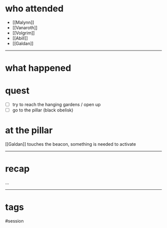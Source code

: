 # who attended

- [[Malynn]]
- [[Vanaroth]]
- [[Volgrim]]
- [[Abill]]
- [[Galdan]]

---
# what happened

# quest
- [ ] try to reach the hanging gardens / open up 
- [ ] go to the pillar (black obelisk)

# at the pillar
[[Galdan]] touches the beacon, something is needed to activate 

---
# recap

...

---
# tags

#session